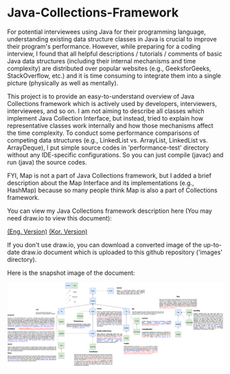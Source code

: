 # Java-Collections-Framework

For potential interviewees using Java for their programming language, understanding existing data structure classes in Java is crucial to improve their program's performance. However, while preparing for a coding interview, I found that all helpful descriptions / tutorials / comments of basic Java data structures (including their internal mechanisms and time complexity) are distributed over popular websites (e.g., GeeksforGeeks, StackOverflow, etc.) and it is time consuming to integrate them into a single picture (physically as well as mentally). 

This project is to provide an easy-to-understand overview of Java Collections framework which is actively used by developers, interviewers, interviewees, and so on. I am not aiming to describe all classes which implement Java Collection Interface, but instead, tried to explain how representative classes work internally and how those mechanisms affect the time complexity. To conduct some performance comparisons of competing data structures (e.g., LinkedList vs. ArrayList, LinkedList vs. ArrayDeque), I put simple source codes in 'performance-test' directory without any IDE-specific configurations. So you can just compile (javac) and run (java) the source codes.

FYI, Map is not a part of Java Collections framework, but I added a brief description about the Map Interface and its implementations (e.g., HashMap) because so many people think Map is also a part of Collections framework.

You can view my Java Collections framework description here (You may need draw.io to view this document): 

[(Eng. Version)](https://drive.google.com/file/d/1kir04gZonXd7kGDNVUebhjmy5PQQLlr9/view?usp=sharing) 
[(Kor. Version)](https://drive.google.com/file/d/1c5Q3hC_UC47iD7IDI7nxRR-R-05giVtO/view?usp=sharing) 

If you don't use draw.io, you can download a converted image of the up-to-date draw.io document which is uploaded to this github repository ('images' directory).

Here is the snapshot image of the document:

![Snapshot: Java Collections Framework Overview (eng)](https://github.com/HeesukSon/Java-Collections-Framework/blob/master/Java%20Collections%20Framework%20Overview%20(eng).png)
